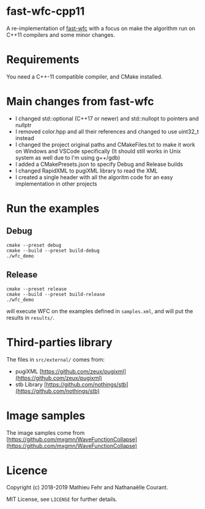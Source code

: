 # fast-wfc-cpp11

A re-implementation of [fast-wfc](https://github.com/math-fehr/fast-wfc) with a focus on make the algorithm run on C++11 compilers and some minor changes.

# Requirements

You need a C++-11 compatible compiler, and CMake installed.

# Main changes from fast-wfc

* I changed std::optional (C++17 or newer) and std::nullopt to pointers and nullptr
* I removed color.hpp and all their references and changed to use uint32_t instead
* I changed the project original paths and CMakeFiles.txt to make it work on Windows and VSCode specifically (It should still works in Unix system as well due to I'm using g++/gdb)
* I added a CMakePresets.json to specify Debug and Release builds
* I changed RapidXML to pugiXML library to read the XML
* I created a single header with all the algoritm code for an easy implementation in other projects

# Run the examples

## Debug

```
cmake --preset debug
cmake --build --preset build-debug
./wfc_demo
```

## Release

```
cmake --preset release
cmake --build --preset build-release
./wfc_demo
```

will execute WFC on the examples defined in `samples.xml`, and will put the results in `results/`.

# Third-parties library

The files in `src/external/` comes from:
* pugiXML [https://github.com/zeux/pugixml](https://github.com/zeux/pugixml)
* stb Library [https://github.com/nothings/stb](https://github.com/nothings/stb)

# Image samples

The image samples come from [https://github.com/mxgmn/WaveFunctionCollapse](https://github.com/mxgmn/WaveFunctionCollapse)

# Licence 

Copyright (c) 2018-2019 Mathieu Fehr and Nathanaëlle Courant.

MIT License, see `LICENSE` for further details.

